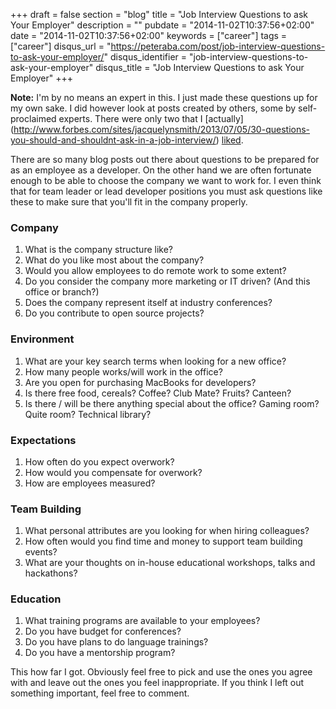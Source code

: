 +++
draft = false
section = "blog"
title = "Job Interview Questions to ask Your Employer"
description = ""
pubdate = "2014-11-02T10:37:56+02:00"
date = "2014-11-02T10:37:56+02:00"
keywords = ["career"]
tags = ["career"]
disqus_url = "https://peteraba.com/post/job-interview-questions-to-ask-your-employer/"
disqus_identifier = "job-interview-questions-to-ask-your-employer"
disqus_title = "Job Interview Questions to ask Your Employer"
+++

**Note:** I'm by no means an expert in this. I just made these questions up for my own sake. I did however look at posts
created by others, some by self-proclaimed experts. There were only two that I [actually]
(http://www.forbes.com/sites/jacquelynsmith/2013/07/05/30-questions-you-should-and-shouldnt-ask-in-a-job-interview/)
[liked](https://www.themuse.com/advice/51-interview-questions-you-should-be-asking).


There are so many blog posts out there about questions to be prepared for as an employee as a developer. 
On the other hand we are often fortunate enough to be able to choose the company we want to work for. 
I even think that for team leader or lead developer positions you must ask questions like these to make sure that you'll 
fit in the company properly.

### Company ###

1. What is the company structure like?
2. What do you like most about the company?
3. Would you allow employees to do remote work to some extent?
4. Do you consider the company more marketing or IT driven? (And this office or branch?)
5. Does the company represent itself at industry conferences?
6. Do you contribute to open source projects?

### Environment ###

1. What are your key search terms when looking for a new office?
2. How many people works/will work in the office?
3. Are you open for purchasing MacBooks for developers? 
4. Is there free food, cereals? Coffee? Club Mate? Fruits? Canteen?
5. Is there / will be there anything special about the office? Gaming room? Quite room? Technical library?

### Expectations ###

1. How often do you expect overwork?
2. How would you compensate for overwork?
3. How are employees measured?

### Team Building ###

1. What personal attributes are you looking for when hiring colleagues?
2. How often would you find time and money to support team building events?
3. What are your thoughts on in-house educational workshops, talks and hackathons?

### Education ###

1. What training programs are available to your employees? 
2. Do you have budget for conferences?
3. Do you have plans to do language trainings?
4. Do you have a mentorship program?

This how far I got. Obviously feel free to pick and use the ones you agree with and leave out the ones you feel
inappropriate. If you think I left out something important, feel free to comment.